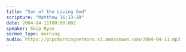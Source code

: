 ```yaml
---
title: "Son of the Living God"
scripture: "Matthew 16:13-20"
date: 2004-04-11T00:00:00Z
speaker: Skip Ryan
sermon_type: morning
audio: https://pcpcmorningsermons.s3.amazonaws.com/2004-04-11.mp3 
---
```



